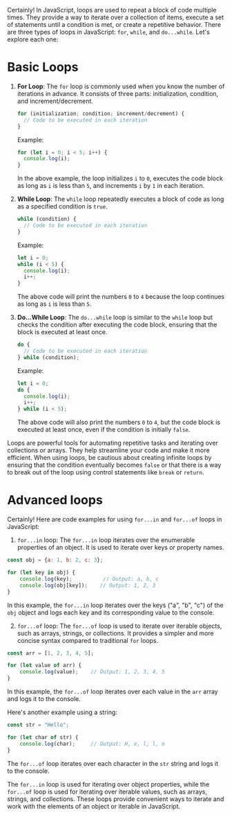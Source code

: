 Certainly! In JavaScript, loops are used to repeat a block of code multiple times. They provide a way to iterate over a
collection of items, execute a set of statements until a condition is met, or create a repetitive behavior. There are
three types of loops in JavaScript: `for`, `while`, and `do...while`. Let's explore each one:

# Basic Loops

1. **For Loop**: The `for` loop is commonly used when you know the number of iterations in advance. It consists of three
   parts: initialization, condition, and increment/decrement.

   ```javascript
   for (initialization; condition; increment/decrement) {
     // Code to be executed in each iteration
   }
   ```

   Example:

   ```javascript
   for (let i = 0; i < 5; i++) {
     console.log(i);
   }
   ```

   In the above example, the loop initializes `i` to `0`, executes the code block as long as `i` is less than `5`, and
   increments `i` by `1` in each iteration.

2. **While Loop**: The `while` loop repeatedly executes a block of code as long as a specified condition is `true`.

   ```javascript
   while (condition) {
     // Code to be executed in each iteration
   }
   ```

   Example:

   ```javascript
   let i = 0;
   while (i < 5) {
     console.log(i);
     i++;
   }
   ```

   The above code will print the numbers `0` to `4` because the loop continues as long as `i` is less than `5`.

3. **Do...While Loop**: The `do...while` loop is similar to the `while` loop but checks the condition after executing
   the code block, ensuring that the block is executed at least once.

   ```javascript
   do {
     // Code to be executed in each iteration
   } while (condition);
   ```

   Example:

   ```javascript
   let i = 0;
   do {
     console.log(i);
     i++;
   } while (i < 5);
   ```

   The above code will also print the numbers `0` to `4`, but the code block is executed at least once, even if the
   condition is initially `false`.

Loops are powerful tools for automating repetitive tasks and iterating over collections or arrays. They help streamline
your code and make it more efficient. When using loops, be cautious about creating infinite loops by ensuring that the
condition eventually becomes `false` or that there is a way to break out of the loop using control statements
like `break` or `return`.

# Advanced loops

Certainly! Here are code examples for using `for...in` and `for...of` loops in JavaScript:

1. `for...in` loop:
   The `for...in` loop iterates over the enumerable properties of an object. It is used to iterate over keys or property
   names.

```javascript
const obj = {a: 1, b: 2, c: 3};

for (let key in obj) {
    console.log(key);          // Output: a, b, c
    console.log(obj[key]);    // Output: 1, 2, 3
}
```

In this example, the `for...in` loop iterates over the keys ("a", "b", "c") of the `obj` object and logs each key and
its corresponding value to the console.

2. `for...of` loop:
   The `for...of` loop is used to iterate over iterable objects, such as arrays, strings, or collections. It provides a
   simpler and more concise syntax compared to traditional `for` loops.

```javascript
const arr = [1, 2, 3, 4, 5];

for (let value of arr) {
    console.log(value);    // Output: 1, 2, 3, 4, 5
}
```

In this example, the `for...of` loop iterates over each value in the `arr` array and logs it to the console.

Here's another example using a string:

```javascript
const str = "Hello";

for (let char of str) {
    console.log(char);     // Output: H, e, l, l, o
}
```

The `for...of` loop iterates over each character in the `str` string and logs it to the console.

The `for...in` loop is used for iterating over object properties, while the `for...of` loop is used for iterating over
iterable values, such as arrays, strings, and collections. These loops provide convenient ways to iterate and work with
the elements of an object or iterable in JavaScript.